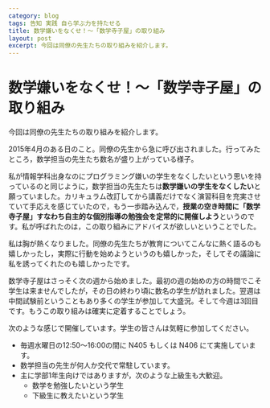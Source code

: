 ```yaml
---
category: blog
tags: 告知 実践 自ら学ぶ力を持たせる
title: 数学嫌いをなくせ！〜「数学寺子屋」の取り組み
layout: post
excerpt: 今回は同僚の先生たちの取り組みを紹介します。
---
```

# 数学嫌いをなくせ！〜「数学寺子屋」の取り組み

今回は同僚の先生たちの取り組みを紹介します。

2015年4月のある日のこと。同僚の先生から急に呼び出されました。行ってみたところ，数学担当の先生たち数名が盛り上がっている様子。

私が情報学科出身なのにプログラミング嫌いの学生をなくしたいという思いを持っているのと同じように，数学担当の先生たちは**数学嫌いの学生をなくしたい**と願っていました。カリキュラム改訂してから講義だけでなく演習科目を充実させていて手応えを感じていたので，もう一歩踏み込んで，**授業の空き時間に「数学寺子屋」すなわち自主的な個別指導の勉強会を定常的に開催しよう**というのです。私が呼ばれたのは，この取り組みにアドバイスが欲しいということでした。

私は胸が熱くなりました。同僚の先生たちが教育についてこんなに熱く語るのも嬉しかったし，実際に行動を始めようというのも嬉しかった，そしてその議論に私を誘ってくれたのも嬉しかったです。

数学寺子屋はさっそく次の週から始めました。最初の週の始めの方の時間でこそ学生は来ませんでしたが，その日の終わり頃に数名の学生が訪れました。翌週は中間試験前ということもあり多くの学生が参加して大盛況。そして今週は3回目です。もうこの取り組みは確実に定着することでしょう。

次のような感じで開催しています。学生の皆さんは気軽に参加してください。

* 毎週水曜日の12:50〜16:00の間に N405 もしくは N406 にて実施しています。
* 数学担当の先生が何人か交代で常駐しています。
* 主に学部1年生向けではありますが，次のような上級生も大歓迎。
	* 数学を勉強したいという学生
	* 下級生に教えたいという学生
